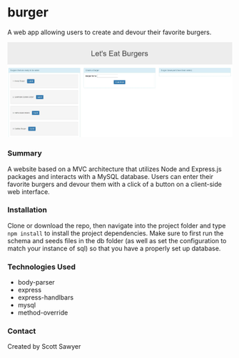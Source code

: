 # burger
A web app allowing users to create and devour their favorite burgers.

![Burger](https://github.com/scottasawyer/burger/blob/master/img/burger_cap.JPG)

### Summary
A website based on a MVC architecture that utilizes Node and Express.js packages and interacts with a MySQL database. Users can enter their favorite burgers and devour them with a click of a button on a client-side web interface.

### Installation

Clone or download the repo, then navigate into the project folder and type `npm install` to install the project dependencies. 
Make sure to first run the schema and seeds files in the db folder (as well as set the configuration to match your instance of sql) so that you have a properly set up database.

### Technologies Used
- body-parser
- express
- express-handlbars
- mysql
- method-override

### Contact

Created by Scott Sawyer
